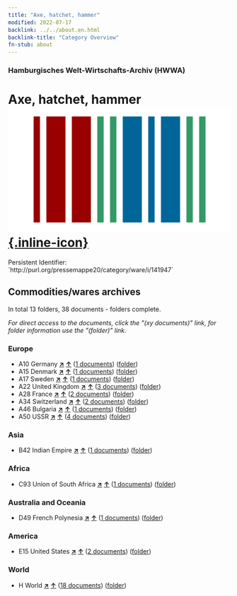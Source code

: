 ```yaml
---
title: "Axe, hatchet, hammer"
modified: 2022-07-17
backlink: ../../about.en.html
backlink-title: "Category Overview"
fn-stub: about
---
```


### Hamburgisches Welt-Wirtschafts-Archiv (HWWA)

# Axe, hatchet, hammer &#160; [![Wikidata](/images/Wikidata-logo.svg "Wikidata"){.inline-icon}](http://www.wikidata.org/entity/Q113376049)

<div class="hint">Persistent Identifier: `http://purl.org/pressemappe20/category/ware/i/141947`</div>







## Commodities/wares archives





In total 13 folders, 38 documents - folders complete.

_For direct access to the documents, click the "(xy documents)" link, for folder information use the "(folder)" link._



### Europe

- A10 Germany [**&nearr;**](../../../geo/i/126128/about.en.html "Germany (all folders)") [**&uarr;**](../../../geo/about.en.html#A10 "Country category system") (<a href="https://pm20.zbw.eu/iiifview/folder/wa/141947,126128" title="about: Axe, hatchet, hammer : Germany" target="_blank">1 documents</a>) ([folder](../../../../folder/wa/1419xx/141947/1261xx/126128/about.en.html))
- A15 Denmark [**&nearr;**](../../../geo/i/141739/about.en.html "Denmark (all folders)") [**&uarr;**](../../../geo/about.en.html#A15 "Country category system") (<a href="https://pm20.zbw.eu/iiifview/folder/wa/141947,141739" title="about: Axe, hatchet, hammer : Denmark" target="_blank">1 documents</a>) ([folder](../../../../folder/wa/1419xx/141947/1417xx/141739/about.en.html))
- A17 Sweden [**&nearr;**](../../../geo/i/140968/about.en.html "Sweden (all folders)") [**&uarr;**](../../../geo/about.en.html#A17 "Country category system") (<a href="https://pm20.zbw.eu/iiifview/folder/wa/141947,140968" title="about: Axe, hatchet, hammer : Sweden" target="_blank">1 documents</a>) ([folder](../../../../folder/wa/1419xx/141947/1409xx/140968/about.en.html))
- A22 United Kingdom [**&nearr;**](../../../geo/i/140974/about.en.html "United Kingdom (all folders)") [**&uarr;**](../../../geo/about.en.html#A22 "Country category system") (<a href="https://pm20.zbw.eu/iiifview/folder/wa/141947,140974" title="about: Axe, hatchet, hammer : United Kingdom" target="_blank">3 documents</a>) ([folder](../../../../folder/wa/1419xx/141947/1409xx/140974/about.en.html))
- A28 France [**&nearr;**](../../../geo/i/140982/about.en.html "France (all folders)") [**&uarr;**](../../../geo/about.en.html#A28 "Country category system") (<a href="https://pm20.zbw.eu/iiifview/folder/wa/141947,140982" title="about: Axe, hatchet, hammer : France" target="_blank">2 documents</a>) ([folder](../../../../folder/wa/1419xx/141947/1409xx/140982/about.en.html))
- A34 Switzerland [**&nearr;**](../../../geo/i/141007/about.en.html "Switzerland (all folders)") [**&uarr;**](../../../geo/about.en.html#A34 "Country category system") (<a href="https://pm20.zbw.eu/iiifview/folder/wa/141947,141007" title="about: Axe, hatchet, hammer : Switzerland" target="_blank">2 documents</a>) ([folder](../../../../folder/wa/1419xx/141947/1410xx/141007/about.en.html))
- A46 Bulgaria [**&nearr;**](../../../geo/i/141039/about.en.html "Bulgaria (all folders)") [**&uarr;**](../../../geo/about.en.html#A46 "Country category system") (<a href="https://pm20.zbw.eu/iiifview/folder/wa/141947,141039" title="about: Axe, hatchet, hammer : Bulgaria" target="_blank">1 documents</a>) ([folder](../../../../folder/wa/1419xx/141947/1410xx/141039/about.en.html))
- A50 USSR [**&nearr;**](../../../geo/i/141043/about.en.html "USSR (all folders)") [**&uarr;**](../../../geo/about.en.html#A50 "Country category system") (<a href="https://pm20.zbw.eu/iiifview/folder/wa/141947,141043" title="about: Axe, hatchet, hammer : USSR" target="_blank">4 documents</a>) ([folder](../../../../folder/wa/1419xx/141947/1410xx/141043/about.en.html))

### Asia

- B42 Indian Empire [**&nearr;**](../../../geo/i/141189/about.en.html "Indian Empire (all folders)") [**&uarr;**](../../../geo/about.en.html#B42 "Country category system") (<a href="https://pm20.zbw.eu/iiifview/folder/wa/141947,141189" title="about: Axe, hatchet, hammer : Indian Empire" target="_blank">1 documents</a>) ([folder](../../../../folder/wa/1419xx/141947/1411xx/141189/about.en.html))

### Africa

- C93 Union of South Africa [**&nearr;**](../../../geo/i/141454/about.en.html "Union of South Africa (all folders)") [**&uarr;**](../../../geo/about.en.html#C93 "Country category system") (<a href="https://pm20.zbw.eu/iiifview/folder/wa/141947,141454" title="about: Axe, hatchet, hammer : Union of South Africa" target="_blank">1 documents</a>) ([folder](../../../../folder/wa/1419xx/141947/1414xx/141454/about.en.html))

### Australia and Oceania

- D49 French Polynesia [**&nearr;**](../../../geo/i/141627/about.en.html "French Polynesia (all folders)") [**&uarr;**](../../../geo/about.en.html#D49 "Country category system") (<a href="https://pm20.zbw.eu/iiifview/folder/wa/141947,141627" title="about: Axe, hatchet, hammer : French Polynesia" target="_blank">1 documents</a>) ([folder](../../../../folder/wa/1419xx/141947/1416xx/141627/about.en.html))

### America

- E15 United States [**&nearr;**](../../../geo/i/141653/about.en.html "United States (all folders)") [**&uarr;**](../../../geo/about.en.html#E15 "Country category system") (<a href="https://pm20.zbw.eu/iiifview/folder/wa/141947,141653" title="about: Axe, hatchet, hammer : United States" target="_blank">2 documents</a>) ([folder](../../../../folder/wa/1419xx/141947/1416xx/141653/about.en.html))

### World

- H World [**&nearr;**](../../../geo/i/141728/about.en.html "World (all folders)") [**&uarr;**](../../../geo/about.en.html#H "Country category system") (<a href="https://pm20.zbw.eu/iiifview/folder/wa/141947,141728" title="about: Axe, hatchet, hammer : World" target="_blank">18 documents</a>) ([folder](../../../../folder/wa/1419xx/141947/1417xx/141728/about.en.html))








